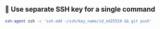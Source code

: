 
## 🔐 Use separate SSH key for a single command 


```sh
ssh-agent zsh -c 'ssh-add ~/ssh/key_name/id_ed25519 && git push'
```
